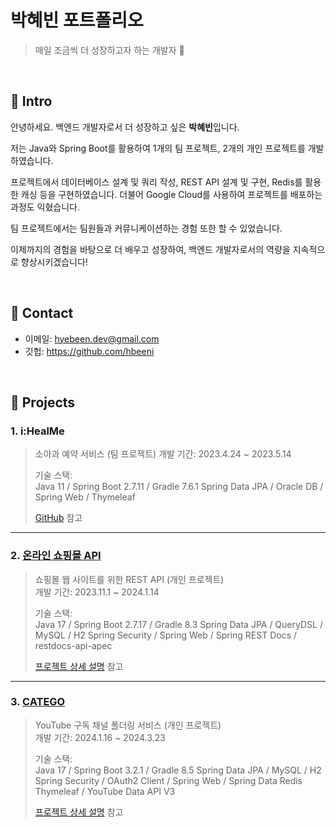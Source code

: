 # 박혜빈 포트폴리오
> 매일 조금씩 더 성장하고자 하는 개발자 :seedling:

</br>

## :pushpin: Intro
안녕하세요. 백엔드 개발자로서 더 성장하고 싶은 **박혜빈**입니다.

저는 Java와 Spring Boot를 활용하여 1개의 팀 프로젝트, 2개의 개인 프로젝트를 개발하였습니다.

프로젝트에서 데이터베이스 설계 및 쿼리 작성, REST API 설계 및 구현, Redis를 활용한 캐싱 등을 구현하였습니다. 더불어 Google Cloud를 사용하여 프로젝트를 배포하는 과정도 익혔습니다.

팀 프로젝트에서는 팀원들과 커뮤니케이션하는 경험 또한 할 수 있었습니다.

이제까지의 경험을 바탕으로 더 배우고 성장하여, 백엔드 개발자로서의 역량을 지속적으로 향상시키겠습니다!

</br>

## :pushpin: Contact
- 이메일: hyebeen.dev@gmail.com
- 깃헙: https://github.com/hbeeni

</br>

## :pushpin: Projects
### 1. i:HealMe
>소아과 예약 서비스 (팀 프로젝트)
>개발 기간: 2023.4.24 ~ 2023.5.14
>  
>기술 스택:  
>Java 11 / Spring Boot 2.7.11 / Gradle 7.6.1
>Spring Data JPA / Oracle DB / Spring Web / Thymeleaf
>
>[GitHub](https://github.com/hbeeni/iHealMe) 참고

---

### 2. [온라인 쇼핑몰 API](http://onlinestoreapi.kro.kr)
>쇼핑몰 웹 사이트를 위한 REST API (개인 프로젝트)  
>개발 기간: 2023.11.1 ~ 2024.1.14
>  
>기술 스택:  
>Java 17 / Spring Boot 2.7.17 / Gradle 8.3
>Spring Data JPA / QueryDSL / MySQL / H2
>Spring Security / Spring Web / Spring REST Docs / restdocs-api-apec
>  
>[프로젝트 상세 설명](https://github.com/hbeeni/online-store) 참고

---

### 3. [CATEGO](https://catego.kro.kr)
>YouTube 구독 채널 폴더링 서비스 (개인 프로젝트)  
>개발 기간: 2024.1.16 ~ 2024.3.23
>  
>기술 스택:  
>Java 17 / Spring Boot 3.2.1 / Gradle 8.5
>Spring Data JPA / MySQL / H2
>Spring Security / OAuth2 Client / Spring Web / Spring Data Redis
>Thymeleaf / YouTube Data API V3
>  
>[프로젝트 상세 설명](https://github.com/hbeeni/catego) 참고